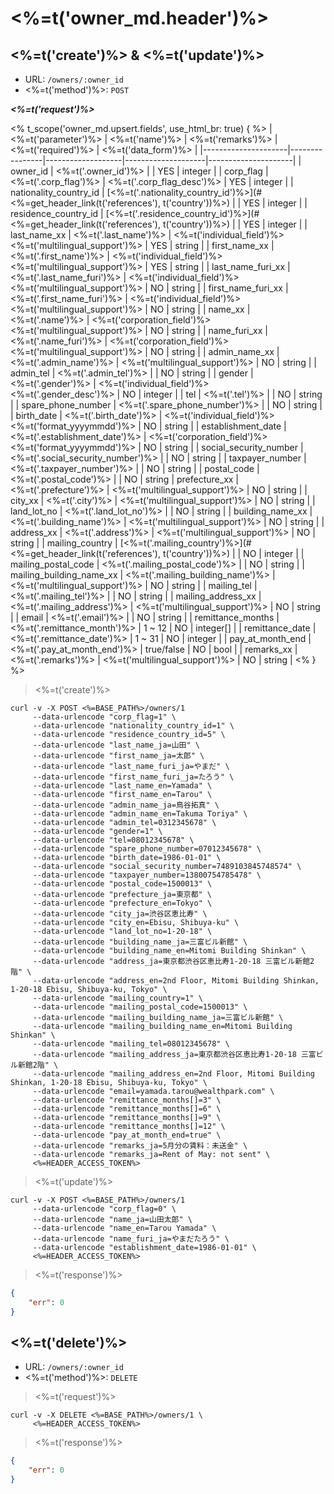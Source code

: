 # <%=t('owner_md.header')%>

## <%=t('create')%> & <%=t('update')%>

- URL: `/owners/:owner_id`
- <%=t('method')%>: `POST`

***<%=t('request')%>***

<% t_scope('owner_md.upsert.fields', use_html_br: true) { %>
| <%=t('parameter')%> | <%=t('name')%> | <%=t('remarks')%> | <%=t('required')%> | <%=t('data_form')%> |
|---------------------|----------------|-------------------|--------------------|---------------------|
| owner_id | <%=t('.owner_id')%> | | YES | integer |
| corp_flag   | <%=t('.corp_flag')%> | <%=t('.corp_flag_desc')%> | YES | integer |
| nationality_country_id | [<%=t('.nationality_country_id')%>](#<%=get_header_link(t('references'), t('country'))%>) | | YES | integer |
| residence_country_id | [<%=t('.residence_country_id')%>](#<%=get_header_link(t('references'), t('country'))%>) | | YES | integer |
| last_name_xx | <%=t('.last_name')%> | <%=t('individual_field')%><br><%=t('multilingual_support')%> | YES | string |
| first_name_xx | <%=t('.first_name')%> | <%=t('individual_field')%><br><%=t('multilingual_support')%> | YES | string |
| last_name_furi_xx | <%=t('.last_name_furi')%> | <%=t('individual_field')%><br><%=t('multilingual_support')%> | NO | string |
| first_name_furi_xx | <%=t('.first_name_furi')%> | <%=t('individual_field')%><br><%=t('multilingual_support')%> | NO | string |
| name_xx | <%=t('.name')%> | <%=t('corporation_field')%><br><%=t('multilingual_support')%> | NO | string |
| name_furi_xx | <%=t('.name_furi')%> |  <%=t('corporation_field')%><br><%=t('multilingual_support')%> | NO | string |
| admin_name_xx | <%=t('.admin_name')%> | <%=t('multilingual_support')%> | NO | string |
| admin_tel | <%=t('.admin_tel')%> | | NO | string |
| gender | <%=t('.gender')%> | <%=t('individual_field')%><br><%=t('.gender_desc')%> | NO | integer |
| tel | <%=t('.tel')%> | | NO | string |
| spare_phone_number | <%=t('.spare_phone_number')%> | | NO | string |
| birth_date | <%=t('.birth_date')%> | <%=t('individual_field')%><br><%=t('format_yyyymmdd')%> | NO | string |
| establishment_date | <%=t('.establishment_date')%> | <%=t('corporation_field')%><br><%=t('format_yyyymmdd')%> | NO | string |
| social_security_number | <%=t('.social_security_number')%> | | NO | string |
| taxpayer_number | <%=t('.taxpayer_number')%> | | NO | string |
| postal_code | <%=t('.postal_code')%> | | NO | string
| prefecture_xx | <%=t('.prefecture')%> | <%=t('multilingual_support')%> | NO | string |
| city_xx | <%=t('.city')%> | <%=t('multilingual_support')%> | NO | string |
| land_lot_no | <%=t('.land_lot_no')%> | | NO | string |
| building_name_xx | <%=t('.building_name')%> | <%=t('multilingual_support')%> | NO | string |
| address_xx | <%=t('.address')%> | <%=t('multilingual_support')%> | NO | string |
| mailing_country | [<%=t('.mailing_country')%>](#<%=get_header_link(t('references'), t('country'))%>) | | NO | integer |
| mailing_postal_code | <%=t('.mailing_postal_code')%> | | NO | string |
| mailing_building_name_xx | <%=t('.mailing_building_name')%> | <%=t('multilingual_support')%> | NO | string |
| mailing_tel | <%=t('.mailing_tel')%> | | NO | string |
| mailing_address_xx | <%=t('.mailing_address')%> | <%=t('multilingual_support')%> | NO | string |
| email | <%=t('.email')%> | | NO | string |
| remittance_months | <%=t('.remittance_month')%> | 1 ~ 12 | NO | integer[] |
| remittance_date | <%=t('.remittance_date')%> | 1 ~ 31 | NO | integer |
| pay_at_month_end | <%=t('.pay_at_month_end')%> | true/false | NO | bool |
| remarks_xx | <%=t('.remarks')%> | <%=t('multilingual_support')%> | NO | string |
<% } %>

> <%=t('create')%>

```shell
curl -v -X POST <%=BASE_PATH%>/owners/1
     --data-urlencode "corp_flag=1" \
     --data-urlencode "nationality_country_id=1" \
     --data-urlencode "residence_country_id=5" \
     --data-urlencode "last_name_ja=山田" \
     --data-urlencode "first_name_ja=太郎" \
     --data-urlencode "last_name_furi_ja=やまだ" \
     --data-urlencode "first_name_furi_ja=たろう" \
     --data-urlencode "last_name_en=Yamada" \
     --data-urlencode "first_name_en=Tarou" \
     --data-urlencode "admin_name_ja=鳥谷拓真" \
     --data-urlencode "admin_name_en=Takuma Toriya" \
     --data-urlencode "admin_tel=0312345678" \
     --data-urlencode "gender=1" \
     --data-urlencode "tel=08012345678" \
     --data-urlencode "spare_phone_number=07012345678" \
     --data-urlencode "birth_date=1986-01-01" \
     --data-urlencode "social_security_number=7489103845748574" \
     --data-urlencode "taxpayer_number=13800754785478" \
     --data-urlencode "postal_code=1500013" \
     --data-urlencode "prefecture_ja=東京都" \
     --data-urlencode "prefecture_en=Tokyo" \
     --data-urlencode "city_ja=渋谷区恵比寿" \
     --data-urlencode "city_en=Ebisu, Shibuya-ku" \
     --data-urlencode "land_lot_no=1-20-18" \
     --data-urlencode "building_name_ja=三富ビル新館" \
     --data-urlencode "building_name_en=Mitomi Building Shinkan" \
     --data-urlencode "address_ja=東京都渋谷区恵比寿1-20-18 三富ビル新館2階" \
     --data-urlencode "address_en=2nd Floor, Mitomi Building Shinkan, 1-20-18 Ebisu, Shibuya-ku, Tokyo" \
     --data-urlencode "mailing_country=1" \
     --data-urlencode "mailing_postal_code=1500013" \
     --data-urlencode "mailing_building_name_ja=三富ビル新館" \
     --data-urlencode "mailing_building_name_en=Mitomi Building Shinkan" \
     --data-urlencode "mailing_tel=08012345678" \
     --data-urlencode "mailing_address_ja=東京都渋谷区恵比寿1-20-18 三富ビル新館2階" \
     --data-urlencode "mailing_address_en=2nd Floor, Mitomi Building Shinkan, 1-20-18 Ebisu, Shibuya-ku, Tokyo" \
     --data-urlencode "email=yamada.tarou@wealthpark.com" \
     --data-urlencode "remittance_months[]=3" \
     --data-urlencode "remittance_months[]=6" \
     --data-urlencode "remittance_months[]=9" \
     --data-urlencode "remittance_months[]=12" \
     --data-urlencode "pay_at_month_end=true" \
     --data-urlencode "remarks_ja=5月分の賃料：未送金" \
     --data-urlencode "remarks_ja=Rent of May: not sent" \
     <%=HEADER_ACCESS_TOKEN%>
```

> <%=t('update')%>

```shell
curl -v -X POST <%=BASE_PATH%>/owners/1
     --data-urlencode "corp_flag=0" \
     --data-urlencode "name_ja=山田太郎" \
     --data-urlencode "name_en=Tarou Yamada" \
     --data-urlencode "name_furi_ja=やまだたろう" \
     --data-urlencode "establishment_date=1986-01-01" \
     <%=HEADER_ACCESS_TOKEN%>
```

> <%=t('response')%>

```json
{
    "err": 0
}
```

## <%=t('delete')%>

- URL: `/owners/:owner_id`
- <%=t('method')%>: `DELETE`

> <%=t('request')%>

```shell
curl -v -X DELETE <%=BASE_PATH%>/owners/1 \
     <%=HEADER_ACCESS_TOKEN%>
```

> <%=t('response')%>

```json
{
    "err": 0
}
